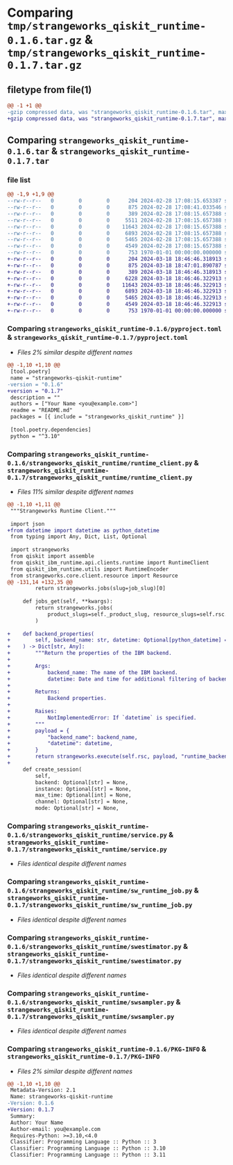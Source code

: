 # Comparing `tmp/strangeworks_qiskit_runtime-0.1.6.tar.gz` & `tmp/strangeworks_qiskit_runtime-0.1.7.tar.gz`

## filetype from file(1)

```diff
@@ -1 +1 @@
-gzip compressed data, was "strangeworks_qiskit_runtime-0.1.6.tar", max compression
+gzip compressed data, was "strangeworks_qiskit_runtime-0.1.7.tar", max compression
```

## Comparing `strangeworks_qiskit_runtime-0.1.6.tar` & `strangeworks_qiskit_runtime-0.1.7.tar`

### file list

```diff
@@ -1,9 +1,9 @@
--rw-r--r--   0        0        0      204 2024-02-28 17:08:15.653387 strangeworks_qiskit_runtime-0.1.6/README.md
--rw-r--r--   0        0        0      875 2024-02-28 17:08:41.033546 strangeworks_qiskit_runtime-0.1.6/pyproject.toml
--rw-r--r--   0        0        0      389 2024-02-28 17:08:15.657388 strangeworks_qiskit_runtime-0.1.6/strangeworks_qiskit_runtime/__init__.py
--rw-r--r--   0        0        0     5511 2024-02-28 17:08:15.657388 strangeworks_qiskit_runtime-0.1.6/strangeworks_qiskit_runtime/runtime_client.py
--rw-r--r--   0        0        0    11643 2024-02-28 17:08:15.657388 strangeworks_qiskit_runtime-0.1.6/strangeworks_qiskit_runtime/service.py
--rw-r--r--   0        0        0     6893 2024-02-28 17:08:15.657388 strangeworks_qiskit_runtime-0.1.6/strangeworks_qiskit_runtime/sw_runtime_job.py
--rw-r--r--   0        0        0     5465 2024-02-28 17:08:15.657388 strangeworks_qiskit_runtime-0.1.6/strangeworks_qiskit_runtime/swestimator.py
--rw-r--r--   0        0        0     4549 2024-02-28 17:08:15.657388 strangeworks_qiskit_runtime-0.1.6/strangeworks_qiskit_runtime/swsampler.py
--rw-r--r--   0        0        0      753 1970-01-01 00:00:00.000000 strangeworks_qiskit_runtime-0.1.6/PKG-INFO
+-rw-r--r--   0        0        0      204 2024-03-18 18:46:46.318913 strangeworks_qiskit_runtime-0.1.7/README.md
+-rw-r--r--   0        0        0      875 2024-03-18 18:47:01.890787 strangeworks_qiskit_runtime-0.1.7/pyproject.toml
+-rw-r--r--   0        0        0      389 2024-03-18 18:46:46.318913 strangeworks_qiskit_runtime-0.1.7/strangeworks_qiskit_runtime/__init__.py
+-rw-r--r--   0        0        0     6228 2024-03-18 18:46:46.322913 strangeworks_qiskit_runtime-0.1.7/strangeworks_qiskit_runtime/runtime_client.py
+-rw-r--r--   0        0        0    11643 2024-03-18 18:46:46.322913 strangeworks_qiskit_runtime-0.1.7/strangeworks_qiskit_runtime/service.py
+-rw-r--r--   0        0        0     6893 2024-03-18 18:46:46.322913 strangeworks_qiskit_runtime-0.1.7/strangeworks_qiskit_runtime/sw_runtime_job.py
+-rw-r--r--   0        0        0     5465 2024-03-18 18:46:46.322913 strangeworks_qiskit_runtime-0.1.7/strangeworks_qiskit_runtime/swestimator.py
+-rw-r--r--   0        0        0     4549 2024-03-18 18:46:46.322913 strangeworks_qiskit_runtime-0.1.7/strangeworks_qiskit_runtime/swsampler.py
+-rw-r--r--   0        0        0      753 1970-01-01 00:00:00.000000 strangeworks_qiskit_runtime-0.1.7/PKG-INFO
```

### Comparing `strangeworks_qiskit_runtime-0.1.6/pyproject.toml` & `strangeworks_qiskit_runtime-0.1.7/pyproject.toml`

 * *Files 2% similar despite different names*

```diff
@@ -1,10 +1,10 @@
 [tool.poetry]
 name = "strangeworks-qiskit-runtime"
-version = "0.1.6"
+version = "0.1.7"
 description = ""
 authors = ["Your Name <you@example.com>"]
 readme = "README.md"
 packages = [{ include = "strangeworks_qiskit_runtime" }]
 
 [tool.poetry.dependencies]
 python = "^3.10"
```

### Comparing `strangeworks_qiskit_runtime-0.1.6/strangeworks_qiskit_runtime/runtime_client.py` & `strangeworks_qiskit_runtime-0.1.7/strangeworks_qiskit_runtime/runtime_client.py`

 * *Files 11% similar despite different names*

```diff
@@ -1,10 +1,11 @@
 """Strangeworks Runtime Client."""
 
 import json
+from datetime import datetime as python_datetime
 from typing import Any, Dict, List, Optional
 
 import strangeworks
 from qiskit import assemble
 from qiskit_ibm_runtime.api.clients.runtime import RuntimeClient
 from qiskit_ibm_runtime.utils import RuntimeEncoder
 from strangeworks.core.client.resource import Resource
@@ -131,14 +132,35 @@
         return strangeworks.jobs(slug=job_slug)[0]
 
     def jobs_get(self, **kwargs):
         return strangeworks.jobs(
             product_slugs=self._product_slug, resource_slugs=self.rsc.slug
         )
 
+    def backend_properties(
+        self, backend_name: str, datetime: Optional[python_datetime] = None
+    ) -> Dict[str, Any]:
+        """Return the properties of the IBM backend.
+
+        Args:
+            backend_name: The name of the IBM backend.
+            datetime: Date and time for additional filtering of backend properties.
+
+        Returns:
+            Backend properties.
+
+        Raises:
+            NotImplementedError: If `datetime` is specified.
+        """
+        payload = {
+            "backend_name": backend_name,
+            "datetime": datetime,
+        }
+        return strangeworks.execute(self.rsc, payload, "runtime_backend_properties")
+
     def create_session(
         self,
         backend: Optional[str] = None,
         instance: Optional[str] = None,
         max_time: Optional[int] = None,
         channel: Optional[str] = None,
         mode: Optional[str] = None,
```

### Comparing `strangeworks_qiskit_runtime-0.1.6/strangeworks_qiskit_runtime/service.py` & `strangeworks_qiskit_runtime-0.1.7/strangeworks_qiskit_runtime/service.py`

 * *Files identical despite different names*

### Comparing `strangeworks_qiskit_runtime-0.1.6/strangeworks_qiskit_runtime/sw_runtime_job.py` & `strangeworks_qiskit_runtime-0.1.7/strangeworks_qiskit_runtime/sw_runtime_job.py`

 * *Files identical despite different names*

### Comparing `strangeworks_qiskit_runtime-0.1.6/strangeworks_qiskit_runtime/swestimator.py` & `strangeworks_qiskit_runtime-0.1.7/strangeworks_qiskit_runtime/swestimator.py`

 * *Files identical despite different names*

### Comparing `strangeworks_qiskit_runtime-0.1.6/strangeworks_qiskit_runtime/swsampler.py` & `strangeworks_qiskit_runtime-0.1.7/strangeworks_qiskit_runtime/swsampler.py`

 * *Files identical despite different names*

### Comparing `strangeworks_qiskit_runtime-0.1.6/PKG-INFO` & `strangeworks_qiskit_runtime-0.1.7/PKG-INFO`

 * *Files 2% similar despite different names*

```diff
@@ -1,10 +1,10 @@
 Metadata-Version: 2.1
 Name: strangeworks-qiskit-runtime
-Version: 0.1.6
+Version: 0.1.7
 Summary: 
 Author: Your Name
 Author-email: you@example.com
 Requires-Python: >=3.10,<4.0
 Classifier: Programming Language :: Python :: 3
 Classifier: Programming Language :: Python :: 3.10
 Classifier: Programming Language :: Python :: 3.11
```

